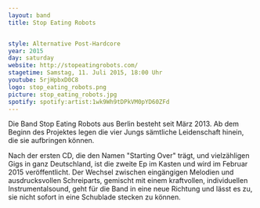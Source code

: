 ```yaml
---
layout: band
title: Stop Eating Robots


style: Alternative Post-Hardcore
year: 2015
day: saturday
website: http://stopeatingrobots.com/
stagetime: Samstag, 11. Juli 2015, 18:00 Uhr
youtube: 5rjHpbxD0C8
logo: stop_eating_robots.png
picture: stop_eating_robots.jpg
spotify: spotify:artist:1wk9Wh9tDPkVM0pYD60ZFd
---
```

Die Band Stop Eating Robots aus Berlin besteht seit März 2013. Ab dem Beginn
des Projektes legen die vier Jungs sämtliche Leidenschaft hinein, die sie
aufbringen können.


Nach der ersten CD, die den Namen "Starting Over" trägt, und vielzähligen Gigs
in ganz Deutschland, ist die zweite Ep im Kasten und wird im Februar 2015
veröffentlicht. Der Wechsel zwischen eingängigen Melodien und ausdrucksvollen
Schreiparts, gemischt mit einem kraftvollen, individuellen Instrumentalsound,
geht für die Band in eine neue Richtung und lässt es zu, sie nicht sofort in
eine Schublade stecken zu können.
